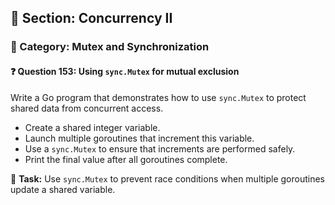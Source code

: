 ## 📘 Section: Concurrency II  
### 🔹 Category: Mutex and Synchronization  
#### ❓ Question 153: Using `sync.Mutex` for mutual exclusion

Write a Go program that demonstrates how to use `sync.Mutex` to protect shared data from concurrent access.

- Create a shared integer variable.
- Launch multiple goroutines that increment this variable.
- Use a `sync.Mutex` to ensure that increments are performed safely.
- Print the final value after all goroutines complete.

🔧 **Task:** Use `sync.Mutex` to prevent race conditions when multiple goroutines update a shared variable.
